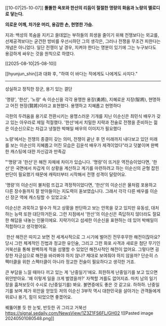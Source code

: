 [[10-07|25-10-07]]
**똘똘한 옥포와 한산의 리듬이 절절한 명량의 화음과 노량의 멜로디로 닿는다.**

**의로운 어깨, 차가운 머리, 용감한 손, 현명한 가슴.**


지과: 백성의 목숨을 지키고 쓸데없는 부하들의 희생을 줄이기 위해 전쟁보다는 외교를, 선제공격보다는 굳건한 방비를 우선시하던 그의 생각은, 그러나 전쟁을 무조건 피한다는 개념은 아니었다. 일단 전쟁이 날 경우, 지켜야 한다는 명분이 있기에 그는 누구보다도 용감하게 싸우는 것을 원칙으로 하였다.

[[2025-08-10|25-08-10]]

[[hyunjun_shin]]과 대화 후, "하여 이 바다는 적에게도 나에게도 사지다."

---

성실하고 정직한 장군, 용기 있는 결단

 '명량', '한산', '노량' 속 이순신을 각각 용맹한 용장(勇將), 지혜로운 지장(智將), 현명하고 어진 현장(賢將)이라고 표현했다.
용맹하고 지혜롭고 현명하다

극한의 두려움을 용기로 전환시키는 용맹스러운 기개를 지닌 이순신은 최민식 배우가 갖고 있는 아우라로 제일 적절했다. 
'한산'에서 치밀한 지략과 전술로 전쟁을 준비하는 젊은 이순신으로는 차갑고 냉철한 박해일 배우의 이미지가 필요했다

노량'에서는 전쟁의 종결이 갖는 의미, 전쟁이 끝난 후 먼 미래까지 내다보고 있던 미래를 보는 이순신의 지혜롭고 어진 모습은 김윤석 배우가 제격이었다"라고 덧붙이며 완벽한 캐스팅에 대한 자신감과 만족감

"'명량'과 '한산'은 해전 자체에 차이가 있습니다. '명량'이 뜨거운 역전승이었다면, '한산'은 국면에서 차갑게 이 상황을 계산하고 계기를 마련하려고 하는 이순신의 균형 잡힌 판단이 필요했기 때문에 캐릭터부터 시작해서 전쟁 성격이 달랐어요. 

'명량'의 이순신이 불처럼 뜨겁고 격정적이었다면, '한산'의 이순신은 물처럼 포용하고 다른 장수들까지 잘 받아들이는 지도력이 돋보였습니다. 그래서 각각 다른 배우를 이순신 장군 역에 캐스팅할 수 있었고요."

이순신은 과묵하고 말수가 적고 상황을 판단하고 보는 안목을 갖고 있지만 유동성, 대처하는 능력 또한 대단하거든요. 그런 지점에서 '한산'의 이순신은 즉답하지 않더라도 절묘한 해답을 내놓는 인물이에요. 지략가이고 섬세한 이순신을 표현하는 데 있어 박해일이 적합하다고 생각했어요.

 한산 해전은 따지고 보면 전 세계사적으로 그 시기에 벌어진 전무후무한 해전이잖아요? 당시 그런 체계적인 진법과 정교한 유인술, 그리고 그런 화포 사격과 새로운 첨단 무기인 거북선을 통해 완벽하게 적을 섬멸할 수 있었던 해전사적인 해전이 없어요. 그렇다면 굉장한 자긍심으로 해전을 바라봐야 하지 않나? 제대로 보여줘야 하지 않을까? 단순히 스펙터클을 위한 스펙터클이 아니라 정교한 전술이 필요하다고 생각한 거죠.

큰 부담을 느낄 때마다 끼고 있는 게 '난중일기'에요. 희한하게 난중일기를 보고 있으면 위안받아요. '왜 이렇게 일을 크게 벌였을까?' 자책할 겨를도 없어지죠. 마치 남의 일기장을 훔쳐보듯이 수시로 (난중일기를) 봐요. 불면증에도 좋은 것 같고요. 하하하. 난중일기를 보며 제가 위안을 얻었듯 저의 이순신 3부작 역시 대한민국을 살아가는 관객들에게 위로나 용기, 힘이 되었으면 좋겠어요.

꿰뚫어볼 듯 한 눈빛, 반듯한 귀 그리고 거북선
https://signal.sedaily.com/NewsView/1Z3Z1FS6FL/GH02
![[Pasted image 20240501080548.png]]

